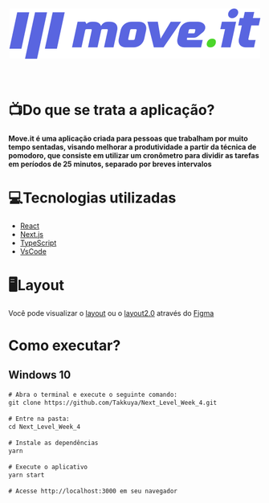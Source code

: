 <h1>
<div align="center">
    <img src="./public/logo-full.svg">
</div>
</h1>
<br>

<h1>📺Do que se trata a aplicação? </h1>
<h4> Move.it é uma aplicação criada para pessoas que trabalham por muito tempo sentadas, visando melhorar a produtividade a partir da técnica de pomodoro, que consiste em utilizar um cronômetro para dividir as tarefas em períodos de 25 minutos, separado por breves intervalos </h4>

<h1>💻Tecnologias utilizadas</h1>

- [React](https://pt-br.reactjs.org) </br>
- [Next.js](https://nextjs.org) </br>
- [TypeScript](https://www.typescriptlang.org) </br>
- [VsCode](https://code.visualstudio.com) </br>

<h1>🖥️Layout</h1>

Você pode visualizar o [layout](<https://www.figma.com/file/VMAMrIMg2yYlqyW2J8autY/Move.it-1.0-(Copy)?node-id=160:2761>) ou o [layout2.0](<https://www.figma.com/file/yreuBGOxNWRXkL1NoihAig/Move.it-2.0-(Copy)>) através do [Figma](https://www.figma.com)
</br>

<h1>Como executar?</h1>
<h2> Windows 10 </h3>

```
# Abra o terminal e execute o seguinte comando:
git clone https://github.com/Takkuya/Next_Level_Week_4.git

# Entre na pasta:
cd Next_Level_Week_4

# Instale as dependências
yarn

# Execute o aplicativo
yarn start

# Acesse http://localhost:3000 em seu navegador
```
